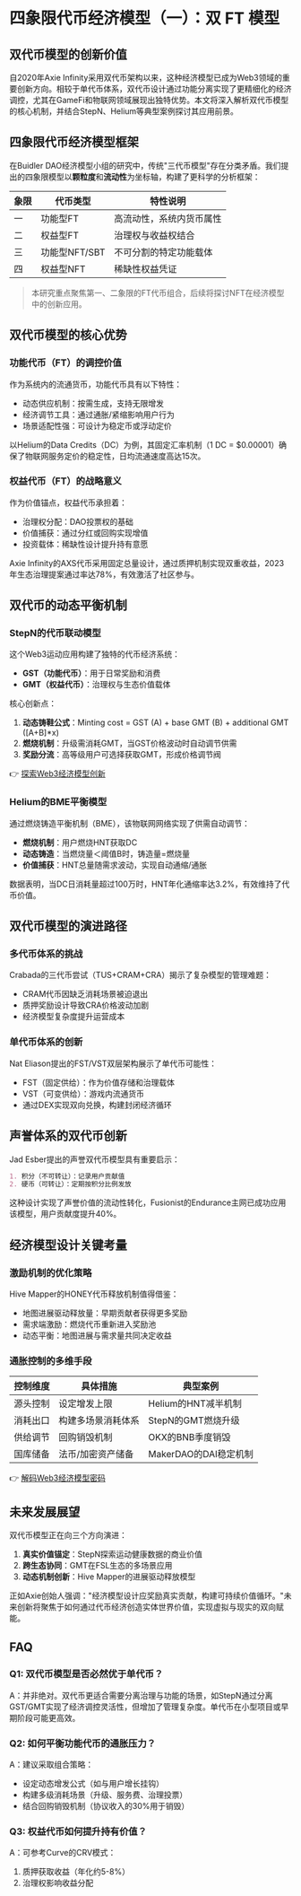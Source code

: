 # 四象限代币经济模型（一）：双 FT 模型

## 双代币模型的创新价值

自2020年Axie Infinity采用双代币架构以来，这种经济模型已成为Web3领域的重要创新方向。相较于单代币体系，双代币设计通过功能分离实现了更精细化的经济调控，尤其在GameFi和物联网领域展现出独特优势。本文将深入解析双代币模型的核心机制，并结合StepN、Helium等典型案例探讨其应用前景。

## 四象限代币经济模型框架

在Buidler DAO经济模型小组的研究中，传统"三代币模型"存在分类矛盾。我们提出的四象限模型以**颗粒度**和**流动性**为坐标轴，构建了更科学的分析框架：

| 象限 | 代币类型          | 特性说明                         |
|------|-------------------|----------------------------------|
| 一   | 功能型FT          | 高流动性，系统内货币属性         |
| 二   | 权益型FT          | 治理权与收益权结合               |
| 三   | 功能型NFT/SBT     | 不可分割的特定功能载体           |
| 四   | 权益型NFT         | 稀缺性权益凭证                   |

> 本研究重点聚焦第一、二象限的FT代币组合，后续将探讨NFT在经济模型中的创新应用。

## 双代币模型的核心优势

### 功能代币（FT）的调控价值
作为系统内的流通货币，功能代币具有以下特性：
- 动态供应机制：按需生成，支持无限增发
- 经济调节工具：通过通胀/紧缩影响用户行为
- 场景适配性强：可设计为稳定币或浮动定价

以Helium的Data Credits（DC）为例，其固定汇率机制（1 DC = $0.00001）确保了物联网服务定价的稳定性，日均流通速度高达15次。

### 权益代币（FT）的战略意义
作为价值锚点，权益代币承担着：
- 治理权分配：DAO投票权的基础
- 价值捕获：通过分红或回购实现增值
- 投资载体：稀缺性设计提升持有意愿

Axie Infinity的AXS代币采用固定总量设计，通过质押机制实现双重收益，2023年生态治理提案通过率达78%，有效激活了社区参与。

## 双代币的动态平衡机制

### StepN的代币联动模型
这个Web3运动应用构建了独特的代币经济系统：
- **GST（功能代币）**：用于日常奖励和消费
- **GMT（权益代币）**：治理权与生态价值载体

核心创新点：
1. **动态铸鞋公式**：Minting cost = GST (A) + base GMT (B) + additional GMT ([A+B]*x)
2. **燃烧机制**：升级需消耗GMT，当GST价格波动时自动调节供需
3. **奖励分流**：高等级用户可选择获取GMT，形成价格调节阀

👉 [探索Web3经济模型创新](https://bit.ly/okx_welcome)

### Helium的BME平衡模型
通过燃烧铸造平衡机制（BME），该物联网网络实现了供需自动调节：
- **燃烧机制**：用户燃烧HNT获取DC
- **动态铸造**：当燃烧量＜阈值B时，铸造量=燃烧量
- **价值捕获**：HNT总量随需求波动，实现自动通缩/通胀

数据表明，当DC日消耗量超过100万时，HNT年化通缩率达3.2%，有效维持了代币价值。

## 双代币模型的演进路径

### 多代币体系的挑战
Crabada的三代币尝试（TUS+CRAM+CRA）揭示了复杂模型的管理难题：
- CRAM代币因缺乏消耗场景被迫退出
- 质押奖励设计导致CRA价格波动加剧
- 经济模型复杂度提升运营成本

### 单代币体系的创新
Nat Eliason提出的FST/VST双层架构展示了单代币可能性：
- FST（固定供给）：作为价值存储和治理载体
- VST（可变供给）：游戏内流通货币
- 通过DEX实现双向兑换，构建封闭经济循环

## 声誉体系的双代币创新

Jad Esber提出的声誉双代币模型具有重要启示：
```markdown
1. 积分（不可转让）：记录用户贡献值
2. 硬币（可转让）：定期按积分比例发放
```
这种设计实现了声誉价值的流动性转化，Fusionist的Endurance主网已成功应用该模型，用户贡献度提升40%。

## 经济模型设计关键考量

### 激励机制的优化策略
Hive Mapper的HONEY代币释放机制值得借鉴：
- 地图进展驱动释放量：早期贡献者获得更多奖励
- 需求端激励：燃烧代币重新进入奖励池
- 动态平衡：地图进展与需求量共同决定收益

### 通胀控制的多维手段
| 控制维度 | 具体措施                 | 典型案例               |
|----------|--------------------------|------------------------|
| 源头控制 | 设定增发上限             | Helium的HNT减半机制    |
| 消耗出口 | 构建多场景消耗体系       | StepN的GMT燃烧升级     |
| 供给调节 | 回购销毁机制             | OKX的BNB季度销毁       |
| 国库储备 | 法币/加密资产储备        | MakerDAO的DAI稳定机制  |

👉 [解码Web3经济模型密码](https://bit.ly/okx_welcome)

## 未来发展展望

双代币模型正在向三个方向演进：
1. **真实价值锚定**：StepN探索运动健康数据的商业价值
2. **跨生态协同**：GMT在FSL生态的多场景应用
3. **动态机制创新**：Hive Mapper的进展驱动释放模型

正如Axie创始人强调："经济模型设计应奖励真实贡献，构建可持续价值循环。"未来创新将聚焦于如何通过代币经济创造实体世界价值，实现虚拟与现实的双向赋能。

## FAQ

### Q1: 双代币模型是否必然优于单代币？
A：并非绝对。双代币更适合需要分离治理与功能的场景，如StepN通过分离GST/GMT实现了经济调控灵活性，但增加了管理复杂度。单代币在小型项目或早期阶段可能更高效。

### Q2: 如何平衡功能代币的通胀压力？
A：建议采取组合策略：
- 设定动态增发公式（如与用户增长挂钩）
- 构建多级消耗场景（升级、服务费、治理投票）
- 结合回购销毁机制（协议收入的30%用于销毁）

### Q3: 权益代币如何提升持有价值？
A：可参考Curve的CRV模式：
1. 质押获取收益（年化约5-8%）
2. 治理权影响收益分配